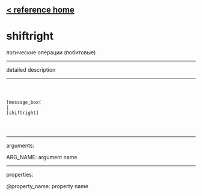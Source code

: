 [< reference home](ceammc_lib.html)
---

# shiftright


логические операции (побитовые)

---

detailed description
<br>


---


```



[message_box(                                 
|
[shiftright]


            
```

---
arguments:

ARG_NAME: argument name<br>

---
properties:

@property_name: property name<br>

